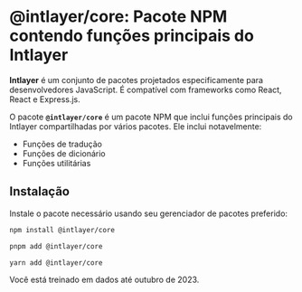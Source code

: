 # @intlayer/core: Pacote NPM contendo funções principais do Intlayer

**Intlayer** é um conjunto de pacotes projetados especificamente para desenvolvedores JavaScript. É compatível com frameworks como React, React e Express.js.

O pacote **`@intlayer/core`** é um pacote NPM que inclui funções principais do Intlayer compartilhadas por vários pacotes. Ele inclui notavelmente:

- Funções de tradução
- Funções de dicionário
- Funções utilitárias

## Instalação

Instale o pacote necessário usando seu gerenciador de pacotes preferido:

```bash packageManager="npm"
npm install @intlayer/core
```

```bash packageManager="pnpm"
pnpm add @intlayer/core
```

```bash packageManager="yarn"
yarn add @intlayer/core
```

Você está treinado em dados até outubro de 2023.
